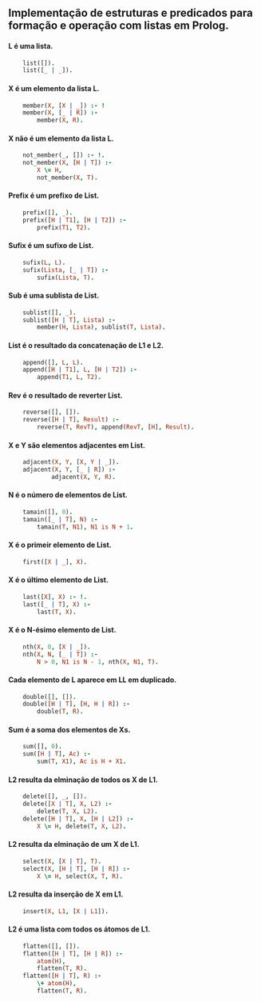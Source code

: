 ## Implementação de estruturas e predicados para formação e operação com listas em Prolog.

#### L é uma lista.
```prolog
    list([]).
    list([_ | _]).
```

#### X é um elemento da lista L.
```prolog
    member(X, [X | _]) :- !
    member(X, [_ | R]) :-
        member(X, R).
```

#### X não é um elemento da lista L.
```prolog
    not_member(_, []) :- !.
    not_member(X, [H | T]) :-
        X \= H, 
        not_member(X, T).
```

#### Prefix é um prefixo de List.
```prolog
    prefix([], _).
    prefix([H | T1], [H | T2]) :-
        prefix(T1, T2).
```

#### Sufix é um sufixo de List.
```prolog
    sufix(L, L).
    sufix(Lista, [_ | T]) :-
        sufix(Lista, T).
```

#### Sub é uma sublista de List.
```prolog
    sublist([], _).
    sublist([H | T], Lista) :-
        member(H, Lista), sublist(T, Lista).
```

#### List é o resultado da concatenação de L1 e L2.
```prolog
    append([], L, L).
    append([H | T1], L, [H | T2]) :-
        append(T1, L, T2).
```

#### Rev é o resultado de reverter List.
```prolog
    reverse([], []).
    reverse([H | T], Result) :-
        reverse(T, RevT), append(RevT, [H], Result).
```

#### X e Y são elementos adjacentes em List.
```prolog
    adjacent(X, Y, [X, Y | _]).
    adjacent(X, Y, [_ | R]) :-
            adjacent(X, Y, R).
```

#### N é o número de elementos de List.
```prolog
    tamain([], 0).
    tamain([_ | T], N) :-
        tamain(T, N1), N1 is N + 1.
```

#### X é o primeir elemento de List.
```prolog
    first([X | _], X).
```

#### X é o último elemento de List.
```prolog
    last([X], X) :- !.
    last([_ | T], X) :-
        last(T, X).
```

#### X é o N-ésimo elemento de List.
```prolog
    nth(X, 0, [X | _]).
    nth(X, N, [_ | T]) :-
        N > 0, N1 is N - 1, nth(X, N1, T).
```

#### Cada elemento de L aparece em LL em duplicado.
```prolog
    double([], []).
    double([H | T], [H, H | R]) :-
        double(T, R).
```

#### Sum é a soma dos elementos de Xs.
```prolog
    sum([], 0).
    sum([H | T], Ac) :-
        sum(T, X1), Ac is H + X1.
```

#### L2 resulta da elminação de todos os X de L1.
```prolog
    delete([], _, []).
    delete([X | T], X, L2) :-
        delete(T, X, L2).
    delete([H | T], X, [H | L2]) :-
        X \= H, delete(T, X, L2).
```

#### L2 resulta da elminação de um X de L1.
```prolog
    select(X, [X | T], T).
    select(X, [H | T], [H | R]) :- 
        X \= H, select(X, T, R).
```

#### L2 resulta da inserção de X em L1.
```prolog
    insert(X, L1, [X | L1]).
```

#### L2 é uma lista com todos os átomos de L1.
```prolog
    flatten([], []).
    flatten([H | T], [H | R]) :-
        atom(H),
        flatten(T, R).
    flatten([H | T], R) :-
        \+ atom(H),
        flatten(T, R).
```